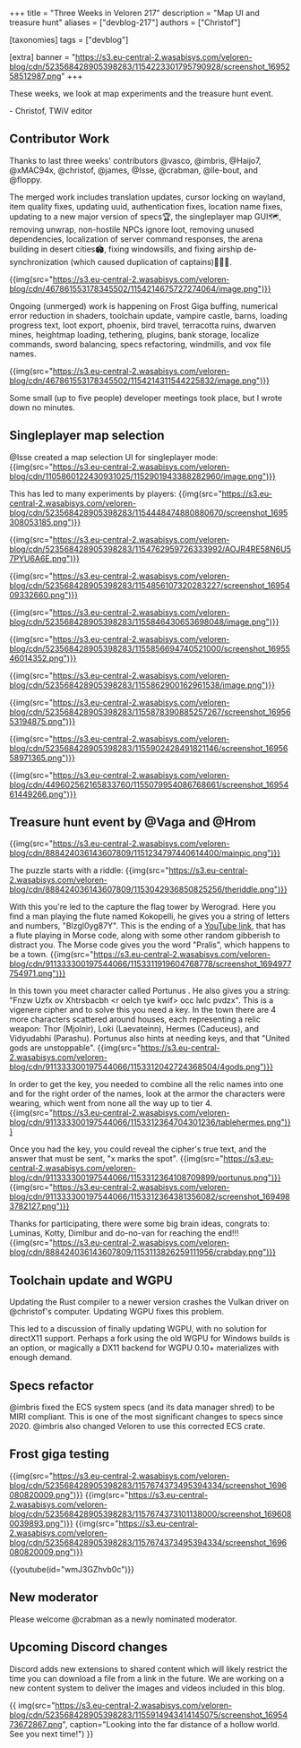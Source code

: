 +++
title = "Three Weeks in Veloren 217"
description = "Map UI and treasure hunt"
aliases = ["devblog-217"]
authors = ["Christof"]

[taxonomies]
tags = ["devblog"]

[extra]
banner = "https://s3.eu-central-2.wasabisys.com/veloren-blog/cdn/523568428905398283/1154223301795790928/screenshot_1695258512987.png"
+++

These weeks, we look at map experiments and the treasure hunt event.

\- Christof, TWiV editor

## Contributor Work

Thanks to last three weeks' contributors @vasco, @imbris, @Haijo7, @xMAC94x,
@christof, @james, @Isse, @crabman, @lle-bout, and @floppy.

The merged work includes translation updates, cursor locking on wayland,
item quality fixes, updating uuid, authentication fixes, location name fixes,
updating to a new major version of specs🏆, the singleplayer map GUI🗺️,
removing unwrap, non-hostile NPCs ignore loot, removing unused dependencies,
localization of server command responses, the arena building in desert cities🏟️,
fixing windowsills,
and fixing airship de-synchronization (which caused duplication of captains)👩🏿‍✈️.

{{img(src="https://s3.eu-central-2.wasabisys.com/veloren-blog/cdn/467861553178345502/1154214675727274064/image.png")}}

Ongoing (unmerged) work is happening on Frost Giga buffing,
numerical error reduction in shaders, toolchain update, vampire castle, barns,
loading progress text, loot export, phoenix, bird travel, terracotta ruins,
dwarven mines, heightmap loading, tethering, plugins, bank storage, localize commands,
sword balancing, specs refactoring, windmills, and vox file names.

{{img(src="https://s3.eu-central-2.wasabisys.com/veloren-blog/cdn/467861553178345502/1154214311544225832/image.png")}}

Some small (up to five people) developer meetings took place, but I wrote down no minutes.

## Singleplayer map selection

@Isse created a map selection UI for singleplayer mode:
{{img(src="https://s3.eu-central-2.wasabisys.com/veloren-blog/cdn/1105860122430931025/1152901943388282960/image.png")}}

This has led to many experiments by players:
{{img(src="https://s3.eu-central-2.wasabisys.com/veloren-blog/cdn/523568428905398283/1154448474880880670/screenshot_1695308053185.png")}}

{{img(src="https://s3.eu-central-2.wasabisys.com/veloren-blog/cdn/523568428905398283/1154762959726333992/AOJR4RE58N6U57PYU6A6E.png")}}

{{img(src="https://s3.eu-central-2.wasabisys.com/veloren-blog/cdn/523568428905398283/1154856107320283227/screenshot_1695409332660.png")}}

{{img(src="https://s3.eu-central-2.wasabisys.com/veloren-blog/cdn/523568428905398283/1155846430653698048/image.png")}}

{{img(src="https://s3.eu-central-2.wasabisys.com/veloren-blog/cdn/523568428905398283/1155856694740521000/screenshot_1695546014352.png")}}

{{img(src="https://s3.eu-central-2.wasabisys.com/veloren-blog/cdn/523568428905398283/1155862900162961538/image.png")}}

{{img(src="https://s3.eu-central-2.wasabisys.com/veloren-blog/cdn/523568428905398283/1155878390885257267/screenshot_1695653194875.png")}}

{{img(src="https://s3.eu-central-2.wasabisys.com/veloren-blog/cdn/523568428905398283/1155902428491821146/screenshot_1695658971365.png")}}

{{img(src="https://s3.eu-central-2.wasabisys.com/veloren-blog/cdn/449602562165833760/1155079954086768661/screenshot_1695461449266.png")}}

## Treasure hunt event by @Vaga and @Hrom

{{img(src="https://s3.eu-central-2.wasabisys.com/veloren-blog/cdn/888424036143607809/1151234797440614400/mainpic.png")}}

The puzzle starts with a riddle:
{{img(src="https://s3.eu-central-2.wasabisys.com/veloren-blog/cdn/888424036143607809/1153042936850825256/theriddle.png")}}

With this you're led to the capture the flag tower by Werograd. Here you find a man playing the flute named Kokopelli, he gives you a string of letters and numbers, "BlzgI0yg87Y".
This is the ending of a [YouTube link](https://www.youtube.com/watch?v=BlzgI0yg87Y), that has a flute playing in Morse code, along with some other random gibberish to distract you.
The Morse code gives you the word "Pralis", which happens to be a town.
{{img(src="https://s3.eu-central-2.wasabisys.com/veloren-blog/cdn/911333300197544066/1153311919604768778/screenshot_1694977754971.png")}}

In this town you meet character called Portunus . He also gives you a string: "Fnzw Uzfx ov Xhtrsbacbh &#60;r oelch tye kwif&#62; occ lwlc pvdzx".
This is a vigenere cipher and to solve this you need a key. In the town there are 4 more characters scattered around houses, each representing a relic weapon:
Thor (Mjolnir), Loki (Laevateinn), Hermes (Caduceus), and Vidyudabhi (Parashu). Portunus also hints at needing keys, and that "United gods are unstoppable".
{{img(src="https://s3.eu-central-2.wasabisys.com/veloren-blog/cdn/911333300197544066/1153312042724368504/4gods.png")}}

In order to get the key, you needed to combine all the relic names into one and for the right order of the names, look at the armor the characters were wearing, which went from none all the way up to tier 4.
{{img(src="https://s3.eu-central-2.wasabisys.com/veloren-blog/cdn/911333300197544066/1153312364704301236/tablehermes.png")}}

Once you had the key, you could reveal the cipher's true text, and the answer that must be sent, "x marks the spot".
{{img(src="https://s3.eu-central-2.wasabisys.com/veloren-blog/cdn/911333300197544066/1153312364108709899/portunus.png")}}
{{img(src="https://s3.eu-central-2.wasabisys.com/veloren-blog/cdn/911333300197544066/1153312364381356082/screenshot_1694983782127.png")}}

Thanks for participating, there were some big brain ideas, congrats to: Luminas, Kotty, Dimlbur and do-no-van for reaching the end!!!
{{img(src="https://s3.eu-central-2.wasabisys.com/veloren-blog/cdn/888424036143607809/1153113826259111956/crabday.png")}}

## Toolchain update and WGPU

Updating the Rust compiler to a newer version crashes the Vulkan driver on @christof's
computer. Updating WGPU fixes this problem.

This led to a discussion of finally updating WGPU, with no solution for
directX11 support.
Perhaps a fork using the old WGPU for Windows builds is an option,
or magically a DX11 backend for WGPU 0.10+ materializes with enough demand.

## Specs refactor

@imbris fixed the ECS system specs (and its data manager shred) to be MIRI compliant.
This is one of the most significant changes to specs since 2020. @imbris also
changed Veloren to use this corrected ECS crate.

## Frost giga testing

{{img(src="https://s3.eu-central-2.wasabisys.com/veloren-blog/cdn/523568428905398283/1157674373495394334/screenshot_1696080820009.png")}}
{{img(src="https://s3.eu-central-2.wasabisys.com/veloren-blog/cdn/523568428905398283/1157674373101138000/screenshot_1696080039893.png")}}
{{img(src="https://s3.eu-central-2.wasabisys.com/veloren-blog/cdn/523568428905398283/1157674373495394334/screenshot_1696080820009.png")}}

{{youtube(id="wmJ3GZhvb0c")}}

## New moderator

Please welcome @crabman as a newly nominated moderator.

## Upcoming Discord changes

Discord adds new extensions to shared content which will likely restrict the
time you can download a file from a link in the future. We are working on a new
content system to deliver the images and videos included in this blog.

{{
    img(src="https://s3.eu-central-2.wasabisys.com/veloren-blog/cdn/523568428905398283/1155914943414145075/screenshot_1695473672867.png",
    caption="Looking into the far distance of a hollow world. See you next time!")
}}
